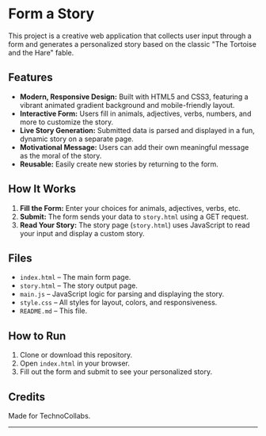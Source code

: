 # Form a Story

This project is a creative web application that collects user input through a form and generates a personalized story based on the classic "The Tortoise and the Hare" fable.

## Features

- **Modern, Responsive Design:** Built with HTML5 and CSS3, featuring a vibrant animated gradient background and mobile-friendly layout.
- **Interactive Form:** Users fill in animals, adjectives, verbs, numbers, and more to customize the story.
- **Live Story Generation:** Submitted data is parsed and displayed in a fun, dynamic story on a separate page.
- **Motivational Message:** Users can add their own meaningful message as the moral of the story.
- **Reusable:** Easily create new stories by returning to the form.

## How It Works

1. **Fill the Form:** Enter your choices for animals, adjectives, verbs, etc.
2. **Submit:** The form sends your data to `story.html` using a GET request.
3. **Read Your Story:** The story page (`story.html`) uses JavaScript to read your input and display a custom story.

## Files

- `index.html` – The main form page.
- `story.html` – The story output page.
- `main.js` – JavaScript logic for parsing and displaying the story.
- `style.css` – All styles for layout, colors, and responsiveness.
- `README.md` – This file.

## How to Run

1. Clone or download this repository.
2. Open `index.html` in your browser.
3. Fill out the form and submit to see your personalized story.


## Credits

Made for TechnoCollabs.

---
